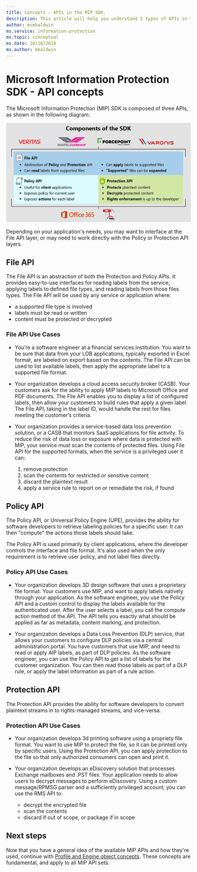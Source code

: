 ```yaml
---
title: Concepts - APIs in the MIP SDK.
description: This article will help you understand 3 types of APIs in the MIP SDK, how they're related, and use-cases for using each.
author: msmbaldwin
ms.service: information-protection
ms.topic: conceptual
ms.date: 10/16/2018
ms.author: mbaldwin
---
```


# Microsoft Information Protection SDK - API concepts

The Microsoft Information Protection (MIP) SDK is composed of three APIs, as shown in the following diagram:

[![MIP SDK API diagram](media/concept-apis-use-cases/mip-sdk-components.png)](media/concept-apis-use-cases/mip-sdk-components.png#lightbox)

Depending on your application's needs, you may want to interface at the File API layer, or may need to work directly with the Policy or Protection API layers.

## File API

The File API is an abstraction of both the Protection and Policy APIs. It provides easy-to-use interfaces for reading labels from the service, applying labels to defined file types, and reading labels from those files types. The File API will be used by any service or application where:

- a supported file type is involved
- labels must be read or written
- content must be protected or decrypted

### File API Use Cases

- You’re a software engineer at a financial services institution. You want to be sure that data from your LOB applications, typically exported in Excel format, are labeled on export based on the contents. The File API can be used to list available labels, then apply the appropriate label to a supported file format.

- Your organization develops a cloud access security broker (CASB). Your customers ask for the ability to apply MIP labels to Microsoft Office and PDF documents. The File API enables you to display a list of configured labels, then allow your customers to build rules that apply a given label. The File API, taking in the label ID, would handle the rest for files meeting the customer’s criteria.

- Your organization provides a service-based data loss prevention solution, or a CASB that monitors SaaS applications for file activity. To reduce the risk of data loss or exposure where data is protected with MIP, your service must scan the contents of protected files. Using File API for the supported formats, when the service is a privileged user it can:

  1. remove protection
  2. scan the contents for restricted or sensitive content
  3. discard the plaintext result
  4. apply a service rule to report on or remediate the risk, if found

## Policy API

The Policy API, or Universal Policy Engine (UPE), provides the ability for software developers to retrieve labeling policies for a specific user. It can then "compute" the actions those labels should take.

The Policy API is used primarily by client applications, where the developer controls the interface and file format. It's also used when the only requirement is to retrieve user policy, and not label files directly. 

### Policy API Use Cases

- Your organization develops 3D design software that uses a proprietary file format. Your customers use MIP, and want to apply labels natively through your application. As the software engineer, you use the Policy API and a custom control to display the labels available for the authenticated user. After the user selects a label, you call the compute action method of the API. The API tells you exactly what should be applied as far as metadata, content marking, and protection.

- Your organization develops a Data Loss Prevention (DLP) service, that allows your customers to configure DLP policies via a central administration portal. You have customers that use MIP, and need to read or apply AIP labels, as part of DLP policies. As the software engineer, you can use the Policy API to get a list of labels for the customer organization. You can then read those labels as part of a DLP rule, or apply the label information as part of a rule action.

## Protection API

The Protection API provides the ability for software developers to convert plaintext streams in to rights-managed streams, and vice-versa.

### Protection API Use Cases

- Your organization develops 3d printing software using a propriety file format. You want to use MIP to protect the file, so it can be printed only by specific users. Using the Protection API, you can apply protection to the file so that only authorized consumers can open and print it. 

- Your organization develops an eDiscovery solution that processes Exchange mailboxes and .PST files. Your application needs to allow users to decrypt messages to perform eDiscovery. Using a custom message/RPMSG parser and a sufficiently privileged account, you can use the RMS API to:
  - decrypt the encrypted file
  - scan the contents
  - discard if out of scope, or package if in scope

## Next steps

Now that you have a general idea of the available MIP APIs and how they're used, continue with [Profile and Engine object concepts](concept-profile-engine-cpp.md). These concepts are fundamental, and apply to all MIP API sets.
